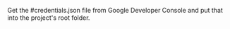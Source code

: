 Get the #credentials.json file from Google Developer Console and put that into the project's root folder.
